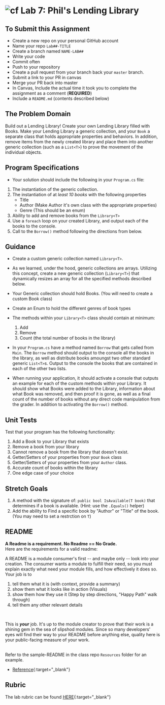 ![cf](http://i.imgur.com/7v5ASc8.png) Lab 7: Phil's Lending Library 
=====================================

## To Submit this Assignment
- Create a new repo on your personal GitHub account
- Name your repo `Lab##-TITLE`
- Create a branch named `NAME-LAB##`
- Write your code
- Commit often
- Push to your repository
- Create a pull request from your branch back your `master` branch.
- Submit a link to your PR in canvas
- Merge your PR back into master
- In Canvas, Include the actual time it took you to complete the assignment as a comment (**REQUIRED**)
- Include a `README.md` (contents described below)


## The Problem Domain
Build out a Lending Library! Create your own Lending Library filled with Books. Make your Lending Library a generic collection, and your `Book` a separate class that holds appropriate properties and behaviors. In addition, remove items from the newly created library and place them into another generic collection (such as a `List<T>`) to prove the movement of the individual objects. 


## Program Specifications
- Your solution should include the following in your `Program.cs` file:
1. The instantiation of the generic collection. 
2. The instantiation of at *least 10 books* with the following properties
	- Title
	- Author (Make Author it's own class with the appropriate properties)
	- Genre (This should be an enum)
3. Ability to add and remove books from the `Library<T>`
4. Use a `foreach` loop on your created Library, and output each of the books to the console. 
5. Call to the `Borrow()` method following the directions from below. 


## Guidance
- Create a custom generic collection named `Library<T>`.
- As we learned, under the hood, generic collections are arrays. Utilizing this concept, create a new generic collection (`Library<T>`) that dynamically resizes an array for all the specified methods described below.
- Your Generic collection should hold Books. (You will need to create a custom Book class)
- Create an Enum to hold the different genres of book types
- The methods within your `Library<T>` class should contain at minimum:
	1. Add
	2. Remove
	3. Count (the total number of books in the library)


- In your `Program.cs` have a method named `Borrow` that gets called from `Main`. The `Borrow` method should output to the console all the books in the library, as well as distribute books amoungst two other standard generic `List<T>`s. Output to the console the books that are contained in each of the other two lists. 

- When running your application, it should activate a console that outputs an example for each of the custom methods within your Library. It should show what Books were added to the Library, information about what Book was removed, and then proof it is gone, as well as a final count of the number of books without any direct code manipulation from the grader. In addition to activating the `Borrow()` method. 


## Unit Tests
Test that your program has the following functionality:
1. Add a Book to your Library that exists
2. Remove a book from your library
3. Cannot remove a book from the library that doesn't exist. 
4. Getter/Setters of your properties from your `Book` class
5. Getter/Setters of your properties from your `Author` class.
6. Accurate count of books within the library
7. One edge case of your choice

## Stretch Goals
1. A method with the signature of: `public bool IsAvailable(T book)` that determines if a book is available. (Hint: use the `.Equals()` helper)
2. Add the ability to Find a specific book by "Author" or "Title" of the book.(You may need to set a restrction on `T`)

## README
**A Readme is a requirement. No Readme == No Grade.** <br /> 
Here are the requirements for a valid readme: <br />

A README is a module consumer's first -- and maybe only -- look into your creation. The consumer wants a module to fulfill their need, so you must explain exactly what need your module fills, and how effectively it does so.
<br />
Your job is to

1. tell them what it is (with context, provide a summary)
2. show them what it looks like in action (Visuals)
3. show them how they use it (Step by step directions, "Happy Path" walk through)
4. tell them any other relevant details
<br />

This is ***your*** job. It's up to the module creator to prove that their work is a shining gem in the sea of slipshod modules. Since so many developers' eyes will find their way to your README before anything else, quality here is your public-facing measure of your work.

<br /> Refer to the sample-README in the class repo `Resources` folder for an example. 
- [Reference](https://github.com/noffle/art-of-readme){:target="_blank"} 

## Rubric

The lab rubric can be found [HERE](../Resources/rubric){:target="_blank"} 

